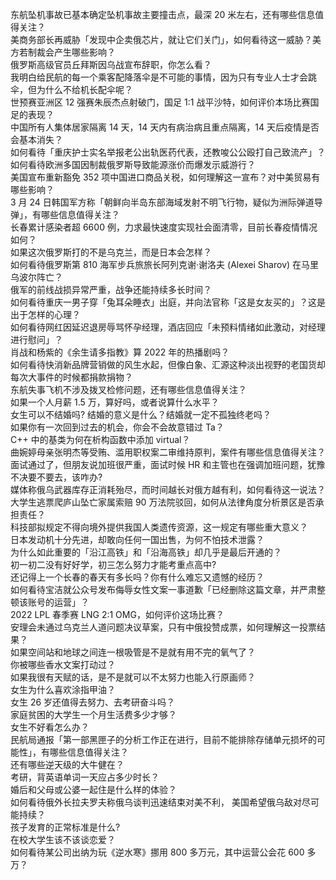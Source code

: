 东航坠机事故已基本确定坠机事故主要撞击点，最深 20 米左右，还有哪些信息值得关注？  
美商务部长再威胁「发现中企卖俄芯片，就让它们关门」，如何看待这一威胁？美方若制裁会产生哪些影响？  
俄罗斯高级官员丘拜斯因乌战宣布辞职，你怎么看？  
我明白给民航的每一个乘客配降落伞是不可能的事情，因为只有专业人士才会跳伞，但为什么不给机长配伞呢？  
世预赛亚洲区 12 强赛朱辰杰点射破门，国足 1:1 战平沙特，如何评价本场比赛国足的表现？  
中国所有人集体居家隔离 14 天，14 天内有病治病且重点隔离，14 天后疫情是否会基本消失？  
如何看待「重庆护士实名举报老公出轨医药代表，还教唆公公殴打自己致流产」？  
如何看待欧洲多国因制裁俄罗斯导致能源涨价而爆发示威游行？  
美国宣布重新豁免 352 项中国进口商品关税，如何理解这一宣布？对中美贸易有哪些影响？  
3 月 24 日韩国军方称「朝鲜向半岛东部海域发射不明飞行物，疑似为洲际弹道导弹」，有哪些信息值得关注？  
长春累计感染者超 6600 例，力求最快速度实现社会面清零，目前长春疫情情况如何？  
如果这次俄罗斯打的不是乌克兰，而是日本会怎样？  
如何看待俄罗斯第 810 海军步兵旅旅长阿列克谢·谢洛夫 (Alexei Sharov) 在马里乌波尔阵亡？  
俄军的前线战损异常严重，战争还能持续多长时间？  
如何看待重庆一男子穿「兔耳朵睡衣」出庭，并向法官称「这是女友买的」？这是出于怎样的心理？  
如何看待网红因延迟退房辱骂怀孕经理，酒店回应「未预料情绪如此激动，对经理进行慰问」？  
肖战和杨紫的《余生请多指教》算 2022 年的热播剧吗？  
如何看待快消新品牌营销做的风生水起，但像白象、汇源这种淡出视野的老国货却每次大事件的时候都捐款捐物？  
东航失事飞机不涉及拨叉检修问题，还有哪些信息值得关注？  
如果一个人月薪 1.5 万，算好吗，或者说算什么水平？  
女生可以不结婚吗? 结婚的意义是什么？结婚就一定不孤独终老吗？  
如果你有一次回到过去的机会，你会不会故意错过 Ta？  
C++ 中的基类为何在析构函数中添加 virtual？  
曲婉婷母亲张明杰等受贿、滥用职权案二审维持原判，案件有哪些信息值得关注？  
面试通过了，但朋友说加班很严重，面试时候 HR 和主管也在强调加班问题，犹豫不决要不要去，该咋办?  
媒体称俄乌武器库存正消耗殆尽，而时间越长对俄方越有利，如何看待这一说法？  
大学生逃票爬庐山坠亡家属索赔 90 万法院驳回，如何从法律角度分析景区是否承担责任？  
科技部拟规定不得向境外提供我国人类遗传资源，这一规定有哪些重大意义？  
日本发动机十分先进，却敢向任何一国出售，为何不怕技术泄露？  
为什么如此重要的「沿江高铁」和「沿海高铁」却几乎是最后开通的？  
初一初二没有好好学，初三怎么努力才能考重点高中?  
还记得上一个长春的春天有多长吗？你有什么难忘又遗憾的经历？  
如何看待宝洁就公众号发布侮辱女性文案一事道歉「已经删除这篇文章，并严肃整顿该账号的运营」？  
2022 LPL 春季赛 LNG 2:1 OMG，如何评价这场比赛？  
安理会未通过乌克兰人道问题决议草案，只有中俄投赞成票，如何理解这一投票结果？  
如果空间站和地球之间连一根吸管是不是就有用不完的氧气了？  
你被哪些香水文案打动过？  
如果我很有天赋的话，是不是就可以不太努力也能入行原画师？  
女生为什么喜欢涂指甲油？  
女生 26 岁还值得去努力、去考研奋斗吗？  
家庭贫困的大学生一个月生活费多少才够？  
女生不好看怎么办？  
民航局通报「第一部黑匣子的分析工作正在进行，目前不能排除存储单元损坏的可能性」，有哪些信息值得关注？  
还有哪些逆天级的大牛健在？  
考研，背英语单词一天应占多少时长？  
婚后和父母或公婆一起住是什么样的体验？  
如何看待俄外长拉夫罗夫称俄乌谈判迅速结束对美不利， 美国希望俄乌敌对尽可能持续？  
孩子发育的正常标准是什么?  
在校大学生该不该谈恋爱？  
如何看待某公司出纳为玩《逆水寒》挪用 800 多万元，其中运营公会花 600 多万？  

